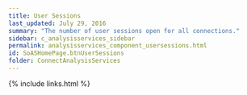 ```yaml
---
title: User Sessions
last_updated: July 29, 2016
summary: "The number of user sessions open for all connections."
sidebar: c_analysisservices_sidebar
permalink: analysisservices_component_usersessions.html
id: SoASHomePage.btnUserSessions
folder: ConnectAnalysisServices
---
```




{% include links.html %}
﻿﻿
﻿
